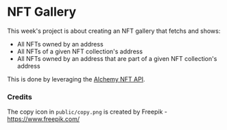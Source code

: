 # NFT Gallery

This week's project is about creating an NFT gallery that fetchs and shows:
- All NFTs owned by an address
- All NFTs of a given NFT collection's address
- All NFTs owned by an address that are part of a given NFT collection's address

This is done by leveraging the [Alchemy NFT API](https://docs.alchemy.com/reference/nft-api-endpoints).

### Credits

The copy icon in ``public/copy.png`` is created by Freepik - https://www.freepik.com/
